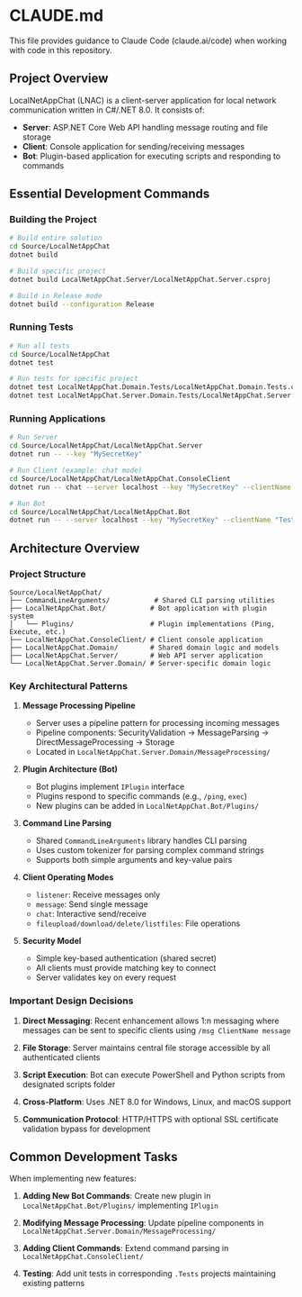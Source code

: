 # CLAUDE.md

This file provides guidance to Claude Code (claude.ai/code) when working with code in this repository.

## Project Overview

LocalNetAppChat (LNAC) is a client-server application for local network communication written in C#/.NET 8.0. It consists of:
- **Server**: ASP.NET Core Web API handling message routing and file storage
- **Client**: Console application for sending/receiving messages
- **Bot**: Plugin-based application for executing scripts and responding to commands

## Essential Development Commands

### Building the Project
```bash
# Build entire solution
cd Source/LocalNetAppChat
dotnet build

# Build specific project
dotnet build LocalNetAppChat.Server/LocalNetAppChat.Server.csproj

# Build in Release mode
dotnet build --configuration Release
```

### Running Tests
```bash
# Run all tests
cd Source/LocalNetAppChat
dotnet test

# Run tests for specific project
dotnet test LocalNetAppChat.Domain.Tests/LocalNetAppChat.Domain.Tests.csproj
dotnet test LocalNetAppChat.Server.Domain.Tests/LocalNetAppChat.Server.Domain.Tests.csproj
```

### Running Applications
```bash
# Run Server
cd Source/LocalNetAppChat/LocalNetAppChat.Server
dotnet run -- --key "MySecretKey"

# Run Client (example: chat mode)
cd Source/LocalNetAppChat/LocalNetAppChat.ConsoleClient
dotnet run -- chat --server localhost --key "MySecretKey" --clientName "TestClient"

# Run Bot
cd Source/LocalNetAppChat/LocalNetAppChat.Bot
dotnet run -- --server localhost --key "MySecretKey" --clientName "TestBot"
```

## Architecture Overview

### Project Structure
```
Source/LocalNetAppChat/
├── CommandLineArguments/           # Shared CLI parsing utilities
├── LocalNetAppChat.Bot/           # Bot application with plugin system
│   └── Plugins/                   # Plugin implementations (Ping, Execute, etc.)
├── LocalNetAppChat.ConsoleClient/ # Client console application
├── LocalNetAppChat.Domain/        # Shared domain logic and models
├── LocalNetAppChat.Server/        # Web API server application
└── LocalNetAppChat.Server.Domain/ # Server-specific domain logic
```

### Key Architectural Patterns

1. **Message Processing Pipeline**
   - Server uses a pipeline pattern for processing incoming messages
   - Pipeline components: SecurityValidation → MessageParsing → DirectMessageProcessing → Storage
   - Located in `LocalNetAppChat.Server.Domain/MessageProcessing/`

2. **Plugin Architecture (Bot)**
   - Bot plugins implement `IPlugin` interface
   - Plugins respond to specific commands (e.g., `/ping`, `exec`)
   - New plugins can be added in `LocalNetAppChat.Bot/Plugins/`

3. **Command Line Parsing**
   - Shared `CommandLineArguments` library handles CLI parsing
   - Uses custom tokenizer for parsing complex command strings
   - Supports both simple arguments and key-value pairs

4. **Client Operating Modes**
   - `listener`: Receive messages only
   - `message`: Send single message
   - `chat`: Interactive send/receive
   - `fileupload/download/delete/listfiles`: File operations

5. **Security Model**
   - Simple key-based authentication (shared secret)
   - All clients must provide matching key to connect
   - Server validates key on every request

### Important Design Decisions

1. **Direct Messaging**: Recent enhancement allows 1:n messaging where messages can be sent to specific clients using `/msg ClientName message`

2. **File Storage**: Server maintains central file storage accessible by all authenticated clients

3. **Script Execution**: Bot can execute PowerShell and Python scripts from designated scripts folder

4. **Cross-Platform**: Uses .NET 8.0 for Windows, Linux, and macOS support

5. **Communication Protocol**: HTTP/HTTPS with optional SSL certificate validation bypass for development

## Common Development Tasks

When implementing new features:

1. **Adding New Bot Commands**: Create new plugin in `LocalNetAppChat.Bot/Plugins/` implementing `IPlugin`

2. **Modifying Message Processing**: Update pipeline components in `LocalNetAppChat.Server.Domain/MessageProcessing/`

3. **Adding Client Commands**: Extend command parsing in `LocalNetAppChat.ConsoleClient/`

4. **Testing**: Add unit tests in corresponding `.Tests` projects maintaining existing patterns